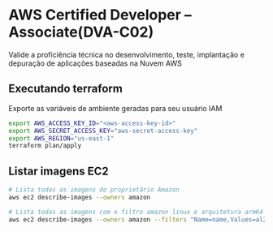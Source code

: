 # AWS Certified Developer – Associate(DVA-C02)

Valide a proficiência técnica no desenvolvimento, teste, implantação e depuração de aplicações baseadas na Nuvem AWS

## Executando terraform

Exporte as variáveis de ambiente geradas para seu usuário IAM

```bash
export AWS_ACCESS_KEY_ID="<aws-access-key-id>"
export AWS_SECRET_ACCESS_KEY="aws-secret-access-key"
export AWS_REGION="us-east-1"
terraform plan/apply
```

## Listar imagens EC2

```bash
# Lista todas as imagens do proprietário Amazon
aws ec2 describe-images --owners amazon

# Lista todas as imagens com o filtro amazon linux e arquitetura arm64
aws ec2 describe-images --owners amazon --filters "Name=name,Values=al2023-ami-2023.7*" "Name=architecture,Values=arm64"
```
